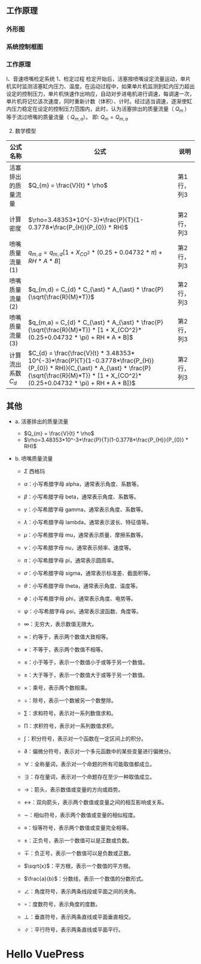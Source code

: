 ## 工作原理

### 外形图



### 系统控制框图



### 工作原理

Ⅰ、音速喷嘴检定系统
1、检定过程
检定开始后，活塞按喷嘴设定流量运动，单片机实时监测活塞缸内压力、温度。在运动过程中，如果单片机监测到缸内压力超出设定的控制压力，单片机快速作出响应，自动对步进电机进行调速，每调速一次，单片机将记忆该次速度，同时重新计数（体积）、计时。经过适当调速，逐渐使缸内压力稳定在设定的控制压力范围内，此时，认为活塞排出的质量流量（ $Q_{m}$ ）等于流过喷嘴的质量流量（ $Q_{m,a}$）。
即: $Q_{m} = Q_{m,a}$


2. 数学模型

| 公式名称 | 公式 | 说明 |
| --- | --- | --- |
| 活塞排出的质量流量 | $Q_{m} = \frac{V}{t} * \rho$ | 第1行，列3 |
| 计算密度 | $\rho=3.48353*10^{-3}*\frac{P}{T}(1-0.3778*\frac{P_{H}}{P_{0}} * RH)$ | 第2行，列3 |
| 喷嘴质量流量 (1)| $q_{m,a} = q_{m,d} [1 + X_{CO^2}*(0.25+0.04732 * \pi) + RH * A * B]$ | 第2行，列3 |
| 喷嘴质量流量 (2)| $q_{m,d} = C_{d} * C_{\ast} * A_{\ast} * \frac{P}{\sqrt{\frac{R}{M}*T}}$ | 第2行，列3 |
| 喷嘴质量流量 (3)| $q_{m,a} = C_{d} * C_{\ast} * A_{\ast} * \frac{P}{\sqrt{\frac{R}{M}*T}} * [1 + X_{CO^2}*(0.25+0.04732 * \pi) + RH * A * B]$ | 第2行，列3 |
| 计算流出系数 $C_{d}$ | $C_{d} = \frac{\frac{V}{t} * 3.48353* 10^{-3}*\frac{P}{T}(1-0.3778*\frac{P_{H}}{P_{0}} * RH)}{C_{\ast} * A_{\ast} * \frac{P}{\sqrt{\frac{R}{M}*T}} * [1 + X_{CO^2}*(0.25+0.04732 * \pi) + RH * A * B]}$ | 第2行，列3 |




## 其他
- a. 活塞排出的质量流量

    - $Q_{m} = \frac{V}{t} * \rho$
    - $\rho=3.48353*10^-3*\frac{P}{T}(1-0.3778*\frac{P_{H}}{P_{0}} * RH)$

- b. 喷嘴质量流量

    - $\Sigma$   西格玛

    - $\alpha$：小写希腊字母 alpha，通常表示角度、系数等。
    - $\beta$：小写希腊字母 beta，通常表示角度、系数等。
    - $\gamma$：小写希腊字母 gamma，通常表示角度、系数等。
    - $\lambda$：小写希腊字母 lambda，通常表示波长、特征值等。
    - $\mu$：小写希腊字母 mu，通常表示质量、摩擦系数等。
    - $\nu$：小写希腊字母 nu，通常表示频率、速度等。
    - $\pi$：小写希腊字母 pi，通常表示圆周率。
    - $\sigma$：小写希腊字母 sigma，通常表示标准差、截面积等。
    - $\theta$：小写希腊字母 theta，通常表示角度、温度等。
    - $\phi$：小写希腊字母 phi，通常表示角度、电势等。
    - $\psi$：小写希腊字母 psi，通常表示波函数、角度等。

    - $\infty$：无穷大，表示数值无限大。
    - $\approx$：约等于，表示两个数值大致相等。
    - $\neq$：不等于，表示两个数值不相等。
    - $\leq$：小于等于，表示一个数值小于或等于另一个数值。
    - $\geq$：大于等于，表示一个数值大于或等于另一个数值。
    - $\times$：乘号，表示两个数相乘。
    - $\div$：除号，表示一个数被另一个数整除。
    - $\sum$：求和符号，表示对一系列数值求和。
    - $\prod$：求积符号，表示对一系列数值求积。
    - $\int$：积分符号，表示对一个函数在一定区间上的积分。
    - $\partial$：偏微分符号，表示对一个多元函数中的某些变量进行偏微分。
    - $\forall$：全称量词，表示对一个命题的所有可能取值都成立。
    - $\exists$：存在量词，表示对一个命题存在至少一种取值成立。


    - $\rightarrow$：箭头，表示数值或变量的方向或趋势。
    - $\leftrightarrow$：双向箭头，表示两个数值或变量之间的相互影响或关系。
    - $\sim$：相似符号，表示两个数值或变量的相似程度。
    - $\equiv$：恒等符号，表示两个数值或变量完全相等。
    - $\pm$：正负号，表示一个数值可以是正数或负数。
    - $\mp$：负正号，表示一个数值可以是负数或正数。
    - $\sqrt{x}$：平方根，表示一个数值的平方根。
    - $\frac{a}{b}$：分数线，表示一个数值的分数形式。
    - $\angle$：角度符号，表示两条线段或平面之间的夹角。
    - $\circ$：度数符号，表示角度的度数。
    - $\perp$：垂直符号，表示两条直线或平面垂直相交。
    - $\parallel$：平行符号，表示两条直线或平面平行。

# Hello VuePress



